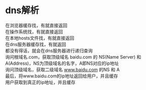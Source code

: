 # dns解析

在浏览器缓存找，有就直接返回  
在操作系统找，有就直接返回  
在本地hosts文件找，有就直接返回  
在dns服务器缓存找，有就返回  
都没有得话，就会在dns服务器进行递归查询  
询问根域名.com，获取顶级域名 baidu.com 的 NS(Name Server) 和 A(Address)，NS为顶级域名的名字，A即NS对应的ip地址  
询问顶级域名，获取二级域名 www.baidu.com 的NS 和 A  
最后，将www.baidu.com的ip地址返回给用户，并且缓存  
用户获取到真正的ip地址，并且缓存  
